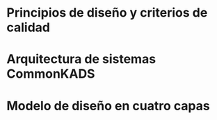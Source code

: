 # Principios de diseño y criterios de calidad

# Arquitectura de sistemas CommonKADS
# Modelo de diseño en cuatro capas